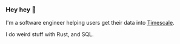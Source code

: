 ### Hey hey 👋

I'm a software engineer helping users get their data into [Timescale](https://github.com/timescale).

I do weird stuff with Rust, and SQL.

